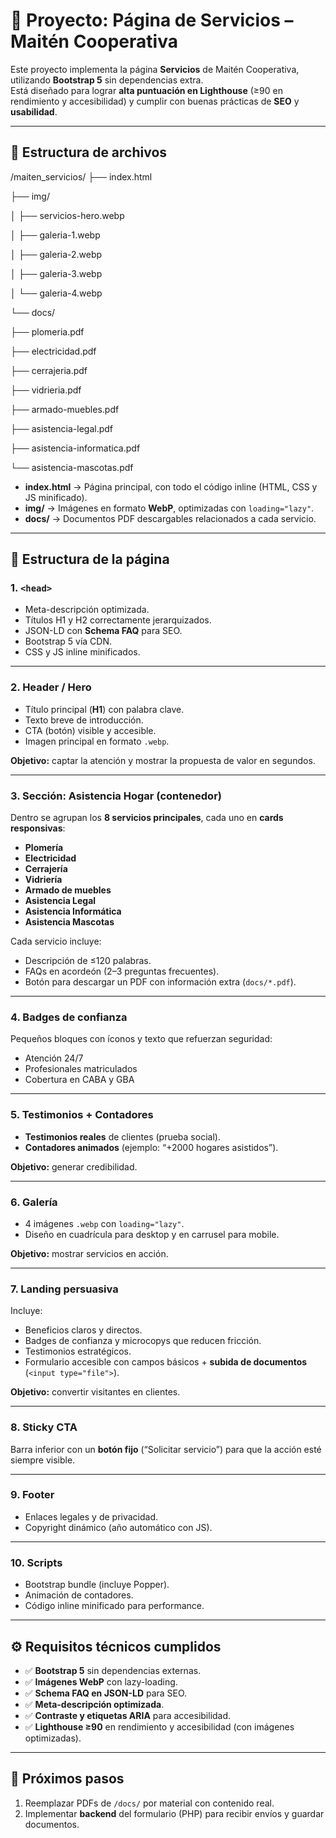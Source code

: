# 📄 Proyecto: Página de Servicios – Maitén Cooperativa

Este proyecto implementa la página **Servicios** de Maitén Cooperativa, utilizando **Bootstrap 5** sin dependencias extra.  
Está diseñado para lograr **alta puntuación en Lighthouse** (≥90 en rendimiento y accesibilidad) y cumplir con buenas prácticas de **SEO** y **usabilidad**.

---

## 📂 Estructura de archivos

/maiten_servicios/
├── index.html

├── img/

│ ├── servicios-hero.webp

│ ├── galeria-1.webp

│ ├── galeria-2.webp

│ ├── galeria-3.webp

│ └── galeria-4.webp

└── docs/

├── plomeria.pdf

├── electricidad.pdf

├── cerrajeria.pdf

├── vidrieria.pdf

├── armado-muebles.pdf

├── asistencia-legal.pdf

├── asistencia-informatica.pdf

└── asistencia-mascotas.pdf

- **index.html** → Página principal, con todo el código inline (HTML, CSS y JS minificado).  
- **img/** → Imágenes en formato **WebP**, optimizadas con `loading="lazy"`.  
- **docs/** → Documentos PDF descargables relacionados a cada servicio.  

---

## 🧩 Estructura de la página

### 1. `<head>`
- Meta-descripción optimizada.  
- Títulos H1 y H2 correctamente jerarquizados.  
- JSON-LD con **Schema FAQ** para SEO.  
- Bootstrap 5 vía CDN.  
- CSS y JS inline minificados.  

---

### 2. **Header / Hero**
- Título principal (**H1**) con palabra clave.  
- Texto breve de introducción.  
- CTA (botón) visible y accesible.  
- Imagen principal en formato `.webp`.  

**Objetivo:** captar la atención y mostrar la propuesta de valor en segundos.

---

### 3. **Sección: Asistencia Hogar (contenedor)**
Dentro se agrupan los **8 servicios principales**, cada uno en **cards responsivas**:

- **Plomería**  
- **Electricidad**  
- **Cerrajería**  
- **Vidriería**  
- **Armado de muebles**  
- **Asistencia Legal**  
- **Asistencia Informática**  
- **Asistencia Mascotas**  

Cada servicio incluye:
- Descripción de ≤120 palabras.  
- FAQs en acordeón (2–3 preguntas frecuentes).  
- Botón para descargar un PDF con información extra (`docs/*.pdf`).  

---

### 4. **Badges de confianza**
Pequeños bloques con íconos y texto que refuerzan seguridad:  
- Atención 24/7  
- Profesionales matriculados  
- Cobertura en CABA y GBA  

---

### 5. **Testimonios + Contadores**
- **Testimonios reales** de clientes (prueba social).  
- **Contadores animados** (ejemplo: “+2000 hogares asistidos”).  

**Objetivo:** generar credibilidad.

---

### 6. **Galería**
- 4 imágenes `.webp` con `loading="lazy"`.  
- Diseño en cuadrícula para desktop y en carrusel para mobile.  

**Objetivo:** mostrar servicios en acción.

---

### 7. **Landing persuasiva**
Incluye:
- Beneficios claros y directos.  
- Badges de confianza y microcopys que reducen fricción.  
- Testimonios estratégicos.  
- Formulario accesible con campos básicos + **subida de documentos** (`<input type="file">`).  

**Objetivo:** convertir visitantes en clientes.  

---

### 8. **Sticky CTA**
Barra inferior con un **botón fijo** (“Solicitar servicio”) para que la acción esté siempre visible.  

---

### 9. **Footer**
- Enlaces legales y de privacidad.  
- Copyright dinámico (año automático con JS).  

---

### 10. **Scripts**
- Bootstrap bundle (incluye Popper).  
- Animación de contadores.  
- Código inline minificado para performance.  

---

## ⚙️ Requisitos técnicos cumplidos
- ✅ **Bootstrap 5** sin dependencias externas.  
- ✅ **Imágenes WebP** con lazy-loading.  
- ✅ **Schema FAQ en JSON-LD** para SEO.  
- ✅ **Meta-descripción optimizada**.  
- ✅ **Contraste y etiquetas ARIA** para accesibilidad.  
- ✅ **Lighthouse ≥90** en rendimiento y accesibilidad (con imágenes optimizadas).  

---

## 🚀 Próximos pasos
1. Reemplazar PDFs de `/docs/` por material con contenido real.    
2. Implementar **backend** del formulario (PHP) para recibir envíos y guardar documentos.
